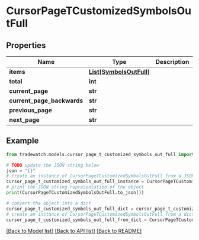 # CursorPageTCustomizedSymbolsOutFull


## Properties

Name | Type | Description | Notes
------------ | ------------- | ------------- | -------------
**items** | [**List[SymbolsOutFull]**](SymbolsOutFull.md) |  | 
**total** | **int** |  | [optional] 
**current_page** | **str** |  | [optional] 
**current_page_backwards** | **str** |  | [optional] 
**previous_page** | **str** |  | [optional] 
**next_page** | **str** |  | [optional] 

## Example

```python
from tradewatch.models.cursor_page_t_customized_symbols_out_full import CursorPageTCustomizedSymbolsOutFull

# TODO update the JSON string below
json = "{}"
# create an instance of CursorPageTCustomizedSymbolsOutFull from a JSON string
cursor_page_t_customized_symbols_out_full_instance = CursorPageTCustomizedSymbolsOutFull.from_json(json)
# print the JSON string representation of the object
print(CursorPageTCustomizedSymbolsOutFull.to_json())

# convert the object into a dict
cursor_page_t_customized_symbols_out_full_dict = cursor_page_t_customized_symbols_out_full_instance.to_dict()
# create an instance of CursorPageTCustomizedSymbolsOutFull from a dict
cursor_page_t_customized_symbols_out_full_from_dict = CursorPageTCustomizedSymbolsOutFull.from_dict(cursor_page_t_customized_symbols_out_full_dict)
```
[[Back to Model list]](../README.md#documentation-for-models) [[Back to API list]](../README.md#documentation-for-api-endpoints) [[Back to README]](../README.md)


